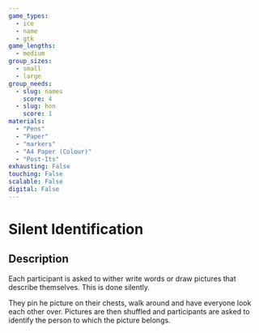 ```yaml
---
game_types:
  - ice
  - name
  - gtk
game_lengths:
  - medium
group_sizes:
  - small
  - large
group_needs:
  - slug: names
    score: 4
  - slug: hon
    score: 1
materials:
  - "Pens"
  - "Paper"
  - "markers"
  - "A4 Paper (Colour)"
  - "Post-Its"
exhausting: False
touching: False
scalable: False
digital: False
---
```

# Silent Identification

## Description
Each participant is asked to wither write words or draw pictures that describe themselves. This is done silently. 

They pin he picture on their chests, walk around and have everyone look each other over. Pictures are then shuffled and participants are asked to identify the person to which the picture belongs.
